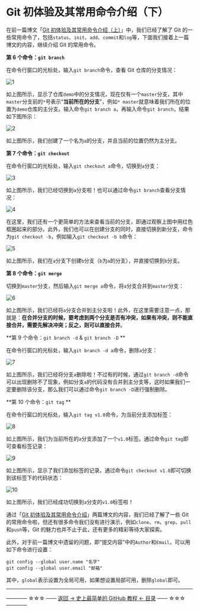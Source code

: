 # Git 初体验及其常用命令介绍（下）

在前一篇博文「[Git 初体验及其常用命令介绍（上）](https://github.com/guobinhit/cg-blog/blob/master/articles/github/tutorials/experence-git-one.md)」中，我们已经了解了 Git 的一些常用命令了，包括`status`、`init`、`add`、`commit`和`log`等，下面我们接着上一篇博文的内容，继续介绍 Git 的常用命令。

**第 6 个命令：`git branch`**

在命令行窗口的光标处，输入`git branch`命令，查看 Git 仓库的分支情况：

![1](http://img.blog.csdn.net/20170403170211777)

如上图所示，显示了仓库`demo`中的分支情况，现在仅有一个`master`分支，其中`master`分支前的`*`号表示“**当前所在的分支**”，例如`* master`就意味着我们所在的位置为`demo`仓库的主分支。输入命令`git branch a`，再输入命令`git branch`，结果如下图所示：

![2](http://img.blog.csdn.net/20170403170955742)

如上图所示，我们创建了一个名为`a`的分支，并且当前的位置仍然为主分支。

**第 7 个命令：`git checkout`**

在命令行窗口的光标处，输入`git checkout a`命令，切换到`a`分支：

![3](http://img.blog.csdn.net/20170403171302293)

如上图所示，我们已经切换到`a`分支啦！也可以通过命令`git branch`查看分支情况：

![4](http://img.blog.csdn.net/20170403171630900)

在这里，我们还有一个更简单的方法来查看当前的分支，即通过观察上图中用红色框圈起来的部分。此外，我们也可以在创建分支的同时，直接切换到新分支，命令为`git checkout -b`，例如输入`git checkout -b b`命令：

![5](http://img.blog.csdn.net/20170403172440371)

如上图所示，我们在`a`分支下创建`b`分支（`b`为`a`的分支），并直接切换到`b`分支。

**第 8 个命令：`git merge`**

切换到`master`分支，然后输入`git merge a`命令，将`a`分支合并到`master`分支：

![6](http://img.blog.csdn.net/20170403173100208)

如上图所示，我们已经将`a`分支合并到主分支啦！此外，在这里需要注意一点，那就是：**在合并分支的时候，要考虑到两个分支是否有冲突，如果有冲突，则不能直接合并，需要先解决冲突；反之，则可以直接合并**。

**第 9 个命令：`git branch -d` & `git branch -D` **

在命令行窗口的光标处，输入`git branch -d a`命令，删除`a`分支：

![7](http://img.blog.csdn.net/20170403173835177)

如上图所示，我们已经将分支`a`删除啦！不过有的时候，通过`git branch -d`命令可以出现删除不了现象，例如分支`a`的代码没有合并到主分支等，这时如果我们一定要删除该分支，那么我们可以通过命令`git branch -D`进行强制删除。

**第 10 个命令：`git tag` **

在命令行窗口的光标处，输入`git tag v1.0`命令，为当前分支添加标签：

![8](http://img.blog.csdn.net/20170403175319193)

如上图所示，我们为当前所在的`a`分支添加了一个`v1.0`标签。通过命令`git tag`即可查看标签记录：

![9](http://img.blog.csdn.net/20170403175530508)

如上图所示，显示了我们添加标签的记录。通过命令`git checkout v1.0`即可切换到该标签下的代码状态：

![10](http://img.blog.csdn.net/20170403180132750)

如上图所示，我们已经成功切换到`a`分支的`v1.0`标签啦！

通过「[Git 初体验及其常用命令介绍](https://github.com/guobinhit/cg-blog/blob/master/articles/github/GITHUB_README.md)」两篇博文的内容，我们已经了解了一些 Git 的常用命令啦，但还有很多命令我们没有进行演示，例如`clone`、`rm`、`grep`、`pull`和`push`等，Git 的魅力也并不止于此，还有更多的精彩等待大家探索。

此外，对于前一篇博文中遗留的问题，即“提交内容”中的`Author`和`Email`，可以用如下命令进行设置：

```
git config --global user.name "名字"
git config --global user.email "邮箱"
```

其中，`global`表示设置为全局可用，如果想设置局部可用，删除`global`即可。


----------
———— ☆☆☆ —— [返回 -> 史上最简单的 GitHub 教程 <- 目录](https://github.com/guobinhit/cg-blog/blob/master/articles/github/GITHUB_README.md) —— ☆☆☆ ————
